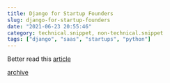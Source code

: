```yaml
---
title: Django for Startup Founders
slug: django-for-startup-founders
date: "2021-06-23 20:55:46"
category: technical.snippet, non-technical.snippet
tags: ["django", "saas", "startups", "python"]
---
```


Better read this
[article](https://alexkrupp.typepad.com/sensemaking/2021/06/django-for-startup-founders-a-better-software-architecture-for-saas-startups-and-consumer-apps.html)

[archive](https://web.archive.org/web/20210624093453/https://alexkrupp.typepad.com/sensemaking/2021/06/django-for-startup-founders-a-better-software-architecture-for-saas-startups-and-consumer-apps.html)
